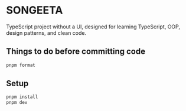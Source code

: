# SONGEETA
TypeScript project without a UI, designed for learning TypeScript, OOP, design patterns, and clean code.

## Things to do before committing code 
```bash
pnpm format
```

## Setup
```bash
pnpm install
pnpm dev
```